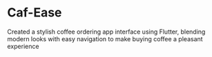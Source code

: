 # Caf-Ease
Created a stylish coffee ordering app interface using Flutter, blending modern looks with easy navigation to make buying coffee a pleasant experience
